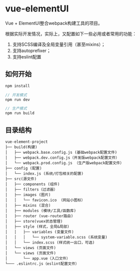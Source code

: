# vue-elementUI

Vue + ElementUI整合webpack构建工具的项目。

根据实际开发情况，实际上，又配置如下一些必用或者常用的功能：

1. 支持SCSS编译及全局变量引用（甚至mixins）；
1. 支持autoprefixer；
1. 支持eslint配置

## 如何开始

```js
npm install

// 开发模式
npm run dev

// 生产模式
npm run build
```

## 目录结构

    vue-element-project
    ├── build(构建)
    │   ├── webpack.base.config.js (基础webpack配置文件)
    │   ├── webpack.dev.config.js（开发版webpack配置文件）
    │   └── webpack.prod.config.js （生产版webpack配置文件）
    ├── config (配置)
    │   └── index.js (系统/打包相关的配置)
    ├── src(源文件)
    │   ├── components (组件)
    │   ├── filters（过滤器）
    │   ├── images (图片)
    │   │   └── favicon.ico （网站小图标）
    │   ├── mixins (混合)
    │   ├── modules (模块/工具/函数库)
    │   ├── router (vue-router路由)
    │   ├── store(vuex状态管理)
    │   ├── style (样式，全局&局部)
    │   │   ├── variables (变量文件)
    │   │   │   └── system-variable.scss (系统变量)
    │   │   └── index.scss (样式统一出口，可选)
    │   └── views (页面文件)
    │   └── views (页面文件)
    │       └── app.vue（入口文件）
    └─── .eslintrc.js（eslint配置文件）
